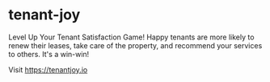 # tenant-joy

Level Up Your Tenant Satisfaction Game!
Happy tenants are more likely to renew their leases, take care of the property, and recommend your services to others. It's a win-win!

Visit https://tenantjoy.io
